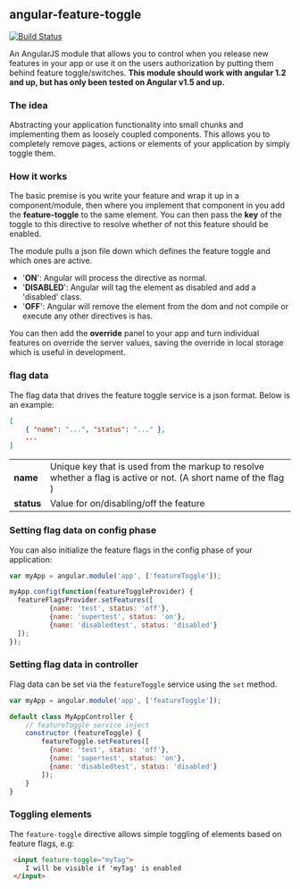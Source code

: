 ## angular-feature-toggle

[![Build Status](https://travis-ci.org/abandon-ship/ng-feature-toggle.svg?branch=master)](https://travis-ci.org/abandon-ship/ng-feature-toggle/)

An AngularJS module that allows you to control when you release new features in your app or use it on the users authorization by putting them behind feature toggle/switches. **This module should work with angular 1.2 and up, but has only been tested on Angular v1.5 and up.**


### The idea

Abstracting your application functionality into small chunks and implementing them as loosely coupled components. This allows you to completely remove pages, actions or elements of your application by simply toggle them.


### How it works

The basic premise is you write your feature and wrap it up in a component/module, then where you implement that component in you add the **feature-toggle** to the same element. You can then pass the **key** of the toggle to this directive to resolve whether of not this feature should be enabled.

The module pulls a json file down which defines the feature toggle and which ones are active. 

- '**ON**': Angular will process the directive as normal. 
- '**DISABLED**': Angular will tag the element as disabled and add a 'disabled' class. 
- '**OFF**': Angular will remove the element from the dom and not compile or execute any other directives is has.

You can then add the **override** panel to your app and turn individual features on override the server values, saving the override in local storage which is useful in development.


### flag data

The flag data that drives the feature toggle service is a json format. Below is an example:
```json
[
    { "name": "...", "status": "..." },
    ...
]
```
<table>
   <tr>
    <td><b>name</b></td>
    <td>Unique key that is used from the markup to resolve whether a flag is active or not. (A short name of the flag )</td>
   </tr>
   <tr>
    <td><b>status</b></td>
    <td>Value for on/disabling/off the feature</td>
   </tr>
</table>

### Setting flag data on config phase

You can also initialize the feature flags in the config phase of your application:

```js
var myApp = angular.module('app', ['featureToggle']);

myApp.config(function(featureToggleProvider) {
  featureFlagsProvider.setFeatures([
          {name: 'test', status: 'off'},
          {name: 'supertest', status: 'on'},
          {name: 'disabledtest', status: 'disabled'}
  ]);
});
```

### Setting flag data in controller

Flag data can be set via the `featureToggle` service using the `set` method.

```js
var myApp = angular.module('app', ['featureToggle']);

default class MyAppController {
	// featureToggle service inject
	constructor (featureToggle) {
 		featureToggle.setFeatures([
          {name: 'test', status: 'off'},
          {name: 'supertest', status: 'on'},
          {name: 'disabledtest', status: 'disabled'}
  		]);
	}
}
```

### Toggling elements

The `feature-toggle` directive allows simple toggling of elements based on feature flags, e.g:

```html
 <input feature-toggle="myTag">
 	I will be visible if 'myTag' is enabled
 </input>
```
